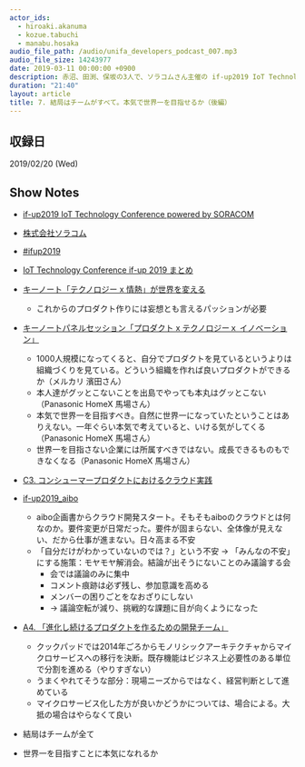 ```yaml
---
actor_ids:
  - hiroaki.akanuma
  - kozue.tabuchi
  - manabu.hosaka
audio_file_path: /audio/unifa_developers_podcast_007.mp3
audio_file_size: 14243977
date: 2019-03-11 00:00:00 +0900
description: 赤沼、田渕、保坂の3人で、ソラコムさん主催の if-up2019 IoT Technology Conference について話しました。今回は前後編に分けているうちの後編です。
duration: "21:40"
layout: article
title: 7. 結局はチームがすべて。本気で世界一を目指せるか（後編）
---
```


## 収録日

2019/02/20 (Wed)

## Show Notes

- [if-up2019 IoT Technology Conference powered by SORACOM](https://if-up2019.soracom.jp/)
- [株式会社ソラコム](https://soracom.jp/)
- [#ifup2019](https://twitter.com/hashtag/ifup2019?src=hash)
- [IoT Technology Conference if-up 2019 まとめ](https://togetter.com/li/1319070)

- [キーノート「テクノロジー x 情熱」が世界を変える](https://www.slideshare.net/SORACOM/ifup-2019-x)
  - これからのプロダクト作りには妄想とも言えるパッションが必要
- [キーノートパネルセッション「プロダクト x テクノロジーｘ イノベーション」](https://www.slideshare.net/SORACOM/ifup-2019-x-131730705)
  - 1000人規模になってくると、自分でプロダクトを見ているというよりは組織づくりを見ている。どういう組織を作れば良いプロダクトができるか（メルカリ 濱田さん）
  - 本人達がグッとこないことを出島でやっても本丸はグッとこない（Panasonic HomeX 馬場さん）
  - 本気で世界一を目指すべき。自然に世界一になっていたということはありえない。一年ぐらい本気で考えていると、いける気がしてくる（Panasonic HomeX 馬場さん）
  - 世界一を目指さない企業には所属すべきではない。成長できるものもできなくなる（Panasonic HomeX 馬場さん）
- [C3. コンシューマープロダクトにおけるクラウド実践](https://www.slideshare.net/SORACOM/ifup-2019-c3)
- [if-up2019_aibo](https://www.slideshare.net/NaokiFujiwara2/ifup2019aibo)
  - aibo企画書からクラウド開発スタート。そもそもaiboのクラウドとは何なのか。要件変更が日常だった。要件が固まらない、全体像が見えない、だから仕事が進まない。日々高まる不安
  - 「自分だけがわかっていないのでは？」という不安 -> 「みんなの不安」にする施策：モヤモヤ解消会。結論が出そうにないことのみ議論する会
    - 会では議論のみに集中
    - コメント痕跡は必ず残し、参加意識を高める
    - メンバーの困りごとをなおざりにしない
    - -> 議論空転が減り、挑戦的な課題に目が向くようになった
- [A4. 「進化し続けるプロダクトを作るための開発チーム」](https://www.slideshare.net/SORACOM/ifup-2019-a4)
  - クックパッドでは2014年ごろからモノリシックアーキテクチャからマイクロサービスへの移行を決断。既存機能はビジネス上必要性のある単位で分割を進める（やりすぎない）
  - うまくやれてそうな部分：現場ニーズからではなく、経営判断として進めている
  - マイクロサービス化した方が良いかどうかについては、場合による。大抵の場合はやらなくて良い
- 結局はチームが全て
- 世界一を目指すことに本気になれるか
